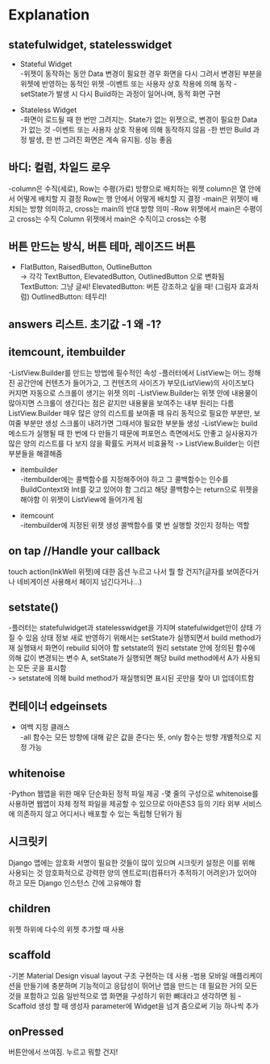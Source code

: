 Explanation
===

## statefulwidget, statelesswidget
- Stateful Widget  
-위젯이 동작하는 동안 Data 변경이 필요한 경우
화면을 다시 그려서 변경된 부분을 위젯에 반영하는 동적인 위젯
-이벤트 또는 사용자 상호 작용에 의해 동작
-setState가 발생 시 다시 Build하는 과정이 일어나며, 동적 화면 구현

- Stateless Widget  
-화면이 로드될 때 한 번만 그려지는. State가 없는 위젯으로, 변경이 필요한 Data가 없는 것
-이벤트 또는 사용자 상호 작용에 의해 동작하지 않음
-한 번만 Build 과정 발생, 한 번 그려진 화면은 계속 유지됨. 성능 좋음


## 바디: 컬럼, 차일드 로우
-column은 수직(세로), Row는 수평(가로) 방향으로 배치하는 위젯
 column은 열 안에서 어떻게 배치할 지 결정
 Row는 행 안에서 어떻게 배치할 지 결정
-main은 위젯이 배치되는 방향 의미하고, 
 cross는 main의 반대 방향 의미
-Row 위젯에서 main은 수평이고 cross는 수직
 Column 위젯에서 main은 수직이고 cross는 수평


## 버튼 만드는 방식, 버튼 테마, 레이즈드 버튼
- FlatButton, RaisedButton, OutlineButton  
  -> 각각 TextButton, ElevatedButton, OutlinedButton 으로 변화됨
TextButton: 그냥 글씨!
ElevatedButton: 버튼 강조하고 싶을 때! (그림자 효과처럼)
OutlinedButton: 테두리!


## answers 리스트. 초기값 -1 왜 -1?



## itemcount, itembuilder
-ListView.Builder를 만드는 방법에 필수적인 속성
-플러터에서 ListView는 어느 정해진 공간안에 컨텐츠가 들어가고,
그 컨텐츠의 사이즈가 부모(ListView)의 사이즈보다 커지면 자동으로 스크롤이 생기는 위젯 의미
-ListView.Builder는 위젯 
안에 내용물이 많아지면 스크롤이 생긴다는 점은 같지만 내용물을 보여주는 내부 원리는 다름
ListView.Builder 매우 많은 양의 리스트를 보여줄 때 유리
동적으로 필요한 부분만, 보여줄 부분만 생성
스크롤이 내려가면 그때서야 필요한 부분들 생성
-ListView는 build 메소드가 실행될 때 한 번에 다 만들기 때문에 퍼포먼스 측면에서도 안좋고 실사용자가 많은 양의 리스트를 다 보지 않을 확률도 커져서 비효율적
  -> ListView.Builder는 이런 부분들을 해결해줌

- itembuilder  
-itembuilder에는 콜백함수를 지정해주어야 하고 그 콜백함수는 인수를 BuildContext와 Int를 갖고 있어야 함
그리고 해당 콜백함수는 return으로 위젯을 해야함
이 위젯이 ListView에 들어가게 됨

- itemcount  
-itembuilder에 지정된 위젯 생성 콜백함수를 몇 번 실행할 것인지 정하는 역할


## on tap //Handle your callback
touch action(InkWell 위젯)에 대한 옵션
누르고 나서 뭘 할 건지?(글자를 보여준다거나 네비게이션 사용해서 페이지 넘긴다거나...)


## setstate()
-플러터는 statefulwidget과 statelesswidget을 가지며
statefulwidget만이 상태 가질 수 있음
상태 정보 새로 반영하기 위해서는 setState가 실행되면서 build method가 재 실행돼서 화면이 rebuild 되어야 함
 setstate의 원리
setstate 안에 정의된 함수에 의해 값이 변경되는 변수 A,
setState가 실행되면 해당 build method에서 A가 사용되는 모든 곳을 표시함  
  -> setstate에 의해 build method가 재실행되면 표시된 곳만을 찾아 UI 업데이트함


## 컨테이너 edgeinsets
- 여백 지정 클래스  
-all 함수는 모든 방향에 대해 같은 값을 준다는 뜻,
 only 함수는 방향 개별적으로 지정 가능


## whitenoise
-Python 웹앱을 위한 매우 단순화된 정적 파일 제공
-몇 줄의 구성으로 whitenoise를 사용하면 웹앱이 자체 정적 파일을 제공할 수 있으므로 아마존S3 등의 기타 외부 서비스에 의존하지 않고 어디서나 배포할 수 있는 독립형 단위가 됨


## 시크릿키
Django 앱에는 암호화 서명이 필요한 것들이 많이 있으며
시크릿키 설정은 이를 위해 사용되는 것
암호화적으로 강력한 양의 엔트로피(컴퓨터가 추적하기 어려운)가 있어야 하고
모든 Django 인스턴스 간에 고유해야 함


## children
위젯 하위에 다수의 위젯 추가할 때 사용


## scaffold
-기본 Material Design visual layout 구조 구현하는 데 사용
-범용 모바일 애플리케이션을 만들기에 충분하며 
기능적이고 응답성이 뛰어난 앱을 만드는 데 필요한 거의 모든 것을 포함하고 있음
일반적으로 앱 화면을 구성하기 위한 뼈대라고 생각하면 됨
-Scaffold 생성 할 때 생성자 parameter에 Widget을 넘겨 줌으로써 기능 하나씩 추가


## onPressed
버튼안에서 쓰여짐. 누르고 뭐할 건지!
